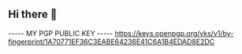 ## Hi there 👋

----- MY PGP PUBLIC KEY -----
https://keys.openpgp.org/vks/v1/by-fingerprint/1A70771EF36C3EABE64236E41C6A1B4EDAD8E2DC

